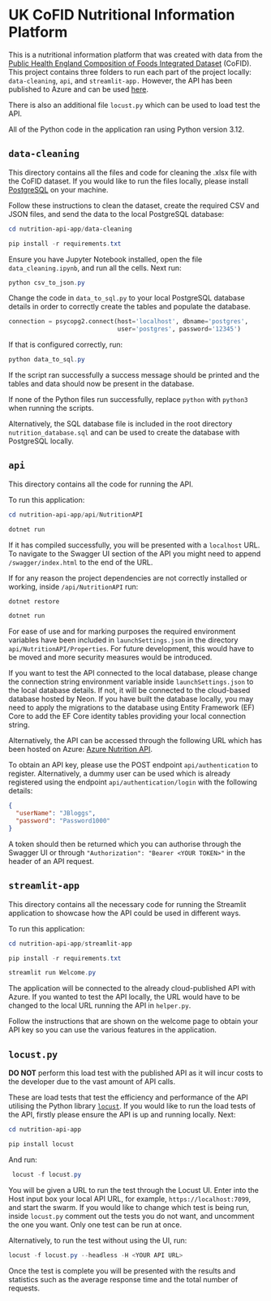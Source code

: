 # UK CoFID Nutritional Information Platform

This is a nutritional information platform that was created with data from the [Public Health England Composition of Foods Integrated Dataset](https://www.gov.uk/government/publications/composition-of-foods-integrated-dataset-cofid) (CoFID). This project contains three folders to run each part of the project locally: `data-cleaning`, `api`, and `streamlit-app.`  However, the API has been published to Azure and can be used [here](https://uol-nutrition-api.azurewebsites.net/swagger/index.html).

There is also an additional file `locust.py` which can be used to load test the API.

All of the Python code in the application ran using Python version 3.12.


## `data-cleaning`
This directory contains all the files and code for cleaning the .xlsx file with the CoFID dataset. If you would like to run the files locally, please install [PostgreSQL](https://www.postgresql.org/download/) on your machine. 

Follow these instructions to clean the dataset, create the required CSV and JSON files, and send the data to the local PostgreSQL database:
```powershell
cd nutrition-api-app/data-cleaning
```
```powershell
pip install -r requirements.txt
```
Ensure you have Jupyter Notebook installed, open the file `data_cleaning.ipynb`, and run all the cells. Next run:

```powershell
python csv_to_json.py
```

Change the code in `data_to_sql.py` to your local PostgreSQL database details in order to correctly create the tables and populate the database.
```python
connection = psycopg2.connect(host='localhost', dbname='postgres',
                              user='postgres', password='12345')
```

If that is configured correctly, run:
```powershell
python data_to_sql.py
```

If the script ran successfully a success message should be printed and the tables and data should now be present in the database.

If none of the Python files run successfully, replace `python` with `python3` when running the scripts.

Alternatively, the SQL database file is included in the root directory `nutrition_database.sql` and can be used to create the database with PostgreSQL locally.


## `api`
This directory contains all the code for running the API.

To run this application:
```powershell
cd nutrition-api-app/api/NutritionAPI
```

```powershell
dotnet run
```

If it has compiled successfully, you will be presented with a `localhost` URL. To navigate to the Swagger UI section of the API you might need to append `/swagger/index.html` to the end of the URL.

If for any reason the project dependencies are not correctly installed or working, inside `/api/NutritionAPI` run:
```powershell
dotnet restore
```
```powershell
dotnet run
```

For ease of use and for marking purposes the required environment variables have been included in `launchSettings.json` in the directory `api/NutritionAPI/Properties`. For future development, this would have to be moved and more security measures would be introduced.

If you want to test the API connected to the local database, please change the connection string environment variable inside `launchSettings.json` to the local database details. If not, it will be connected to the cloud-based database hosted by Neon. If you have built the database locally, you may need to apply the migrations to the database using Entity Framework (EF) Core to add the EF Core identity tables providing your local connection string.

Alternatively, the API can be accessed through the following URL which has been hosted on Azure: [Azure Nutrition API](https://uol-nutrition-api.azurewebsites.net/swagger/index.html).

To obtain an API key, please use the POST endpoint `api/authentication` to register. Alternatively, a dummy user can be used which is already registered using the endpoint `api/authentication/login` with the following details:

```json
{
  "userName": "JBloggs",
  "password": "Password1000"
}
```

A token should then be returned which you can authorise through the Swagger UI or through `"Authorization": "Bearer <YOUR TOKEN>"` in the header of an API request.


## `streamlit-app`
This directory contains all the necessary code for running the Streamlit application to showcase how the API could be used in different ways.

To run this application:
```powershell
cd nutrition-api-app/streamlit-app
```

```powershell
pip install -r requirements.txt
```

```powershell
streamlit run Welcome.py
```

The application will be connected to the already cloud-published API with Azure. If you wanted to test the API locally, the URL would have to be changed to the local URL running the API in `helper.py`.

Follow the instructions that are shown on the welcome page to obtain your API key so you can use the various features in the application.

## `locust.py`
**DO NOT** perform this load test with the published API as it will incur costs to the developer due to the vast amount of API calls.

These are load tests that test the efficiency and performance of the API utilising the Python library [`locust`](https://locust.io).
If you would like to run the load tests of the API, firstly please ensure the API is up and running locally. Next:
```powershell
cd nutrition-api-app
```
```powershell
pip install locust
```
And run:
```powershell
 locust -f locust.py
```

You will be given a URL to run the test through the Locust UI. Enter into the Host input box your local API URL, for example, `https://localhost:7099`, and start the swarm. If you would like to change which test is being run, inside `locust.py` comment out the tests you do not want, and uncomment the one you want. Only one test can be run at once.

Alternatively, to run the test without using the UI, run:
```powershell
locust -f locust.py --headless -H <YOUR API URL>
```

Once the test is complete you will be presented with the results and statistics such as the average response time and the total number of requests.